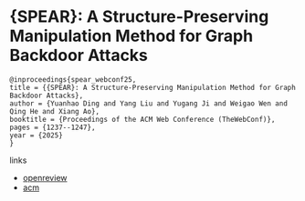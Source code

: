 # {SPEAR}: A Structure-Preserving Manipulation Method for Graph Backdoor Attacks

```
@inproceedings{spear_webconf25,
title = {{SPEAR}: A Structure-Preserving Manipulation Method for Graph Backdoor Attacks},
author = {Yuanhao Ding and Yang Liu and Yugang Ji and Weigao Wen and Qing He and Xiang Ao},
booktitle = {Proceedings of the ACM Web Conference (TheWebConf)},
pages = {1237--1247},
year = {2025}
}
```

links
- [openreview](https://openreview.net/forum?id=uzQyer3n7G)
- [acm](https://dl.acm.org/doi/10.1145/3696410.3714665)
